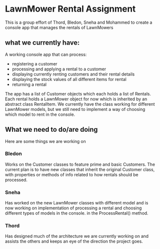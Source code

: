 # LawnMower Rental Assignment
This is a group effort of Thord, Bledon, Sneha and Mohammed to create a console app that manages the rentals of LawnMowers
## what we currently have:
A working console app that can process:
- registering a customer
- processing and applying a rental to a customer
- displaying currently renting customers and their rental details
- displaying the stock values of all different items for rental
- returning a rental

The app has a list of Customer objects which each holds a list of Rentals. Each rental holds a LawnMower object for now which is inherited by an abstract class RentalItem.
We currently have the class working for different LawnMower models, but we still need to implement a way of choosing which model to rent in the console.

## What we need to do/are doing
Here are some things we are working on
### Bledon
Works on the Customer classes to feature prime and basic Customers. The current plan is to have new classes that inherit the original Customer class, with properties or methods of info related to how rentals should be processed.
### Sneha
Has worked on the new LawnMower classes with different model and is now working on implementation of processing a rental and choosing different types of models in the console. in the ProcessRental() method.
### Thord
Has designed much of the architecture we are currently working on and assists the others and keeps an eye of the direction the project goes.
